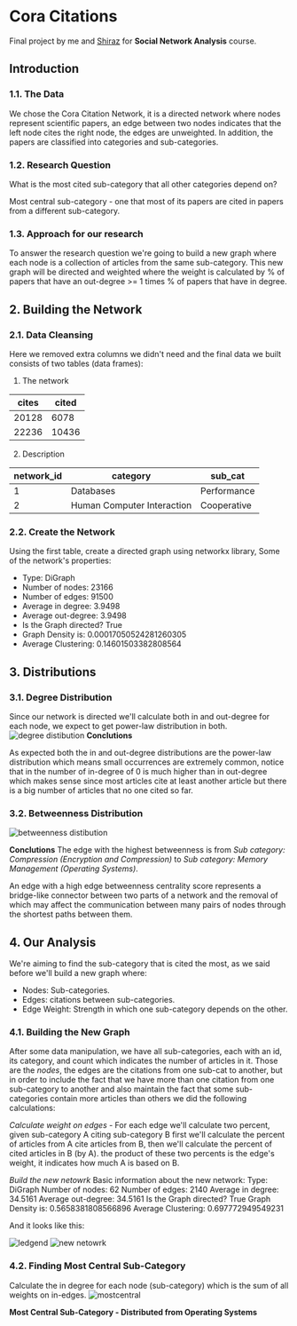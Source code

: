 # Cora Citations 

Final project by me and [Shiraz](https://github.com/ShirazFero) for __Social Network Analysis__ course.

## Introduction
### 1.1. The Data

We chose the Cora Citation Network, it is a directed network where nodes represent scientific papers, an edge between two nodes indicates that the left node cites the right node, the edges are unweighted. In addition, the papers are classified into categories and sub-categories.

### 1.2. Research Question

What is the most cited sub-category that all other categories depend on?

Most central sub-category - one that most of its papers are cited in papers from a different sub-category.

### 1.3. Approach for our research

To answer the research question we're going to build a new graph where each node is a collection of articles from the same sub-category. This new graph will be directed and weighted where the weight is calculated by % of papers that have an out-degree >= 1 times % of papers that have in degree.

## 2. Building the Network
### 2.1. Data Cleansing
Here we removed extra columns we didn't need and the final data we built consists of two tables (data frames):
1. The network

cites |    cited
------------ | -------------
20128 |    6078
22236 |    10436

2. Description

network_id |   category | sub_cat
------------ | ------------- | -------------
1 |    Databases |    Performance
2 |    Human Computer Interaction |   Cooperative


### 2.2. Create the Network

Using the first table, create a directed graph using networkx library, Some of the network's properties:
- Type: DiGraph
- Number of nodes: 23166
- Number of edges: 91500
- Average in degree:   3.9498
- Average out-degree:   3.9498
- Is the Graph directed? True
- Graph Density is: 0.00017050524281260305
- Average Clustering: 0.14601503382808564

## 3. Distributions
### 3.1. Degree Distribution

Since our network is directed we'll calculate both in and out-degree for each node, we expect to get power-law distribution in both.
![degree distibution](img/degree.jpg)
__Conclutions__

As expected both the in and out-degree distributions are the power-law distribution which means small occurrences are extremely common, notice that in the number of in-degree of 0 is much higher than in out-degree which makes sense since most articles cite at least another article but there is a big number of articles that no one cited so far.

### 3.2. Betweenness Distribution 

![betweenness distibution](img/between.jpg)

__Conclutions__
The edge with the highest betweenness is from _Sub category: Compression (Encryption and Compression)_ to 
_Sub category: Memory Management (Operating Systems)_.

An edge with a high edge betweenness centrality score represents a bridge-like connector between two parts of a network and the removal of which may affect the communication between many pairs of nodes through the shortest paths between them.

## 4. Our Analysis

We're aiming to find the sub-category that is cited the most, as we said before we'll build a new graph where:
- Nodes: Sub-categories.
- Edges: citations between sub-categories.
- Edge Weight: Strength in which one sub-category depends on the other.

### 4.1. Building the New Graph
After some data manipulation, we have all sub-categories, each with an id, its category, and count which indicates the number of articles in it. Those are the _nodes_, the edges are the citations from one sub-cat to another,  but in order to include the fact that we have more than one citation from one sub-category to another and also maintain the fact that some sub-categories contain more articles than others we did the following calculations: 

_Calculate weight on edges_ - 
For each edge we'll calculate two percent, given sub-category A citing sub-category B first we'll calculate the percent of articles from A cite articles from B, then we'll calculate the percent of cited articles in B (by A). the product of these two percents is the edge's weight, it indicates how much A is based on B.

_Build the new netowrk_ Basic information about the new network:
Type: DiGraph
Number of nodes: 62
Number of edges: 2140
Average in degree:  34.5161
Average out-degree:  34.5161
Is the Graph directed? True
Graph Density is: 0.5658381808566896
Average Clustering: 0.697772949549231

And it looks like this: 

![ledgend](img/NewGLegend.png)
![new netowrk](img/NewG.png)


### 4.2. Finding Most Central Sub-Category

Calculate the in degree for each node (sub-category) which is the sum of all weights on in-edges.
![mostcentral](img/mostcent.jpg)

__Most Central Sub-Category - Distributed from Operating Systems__
